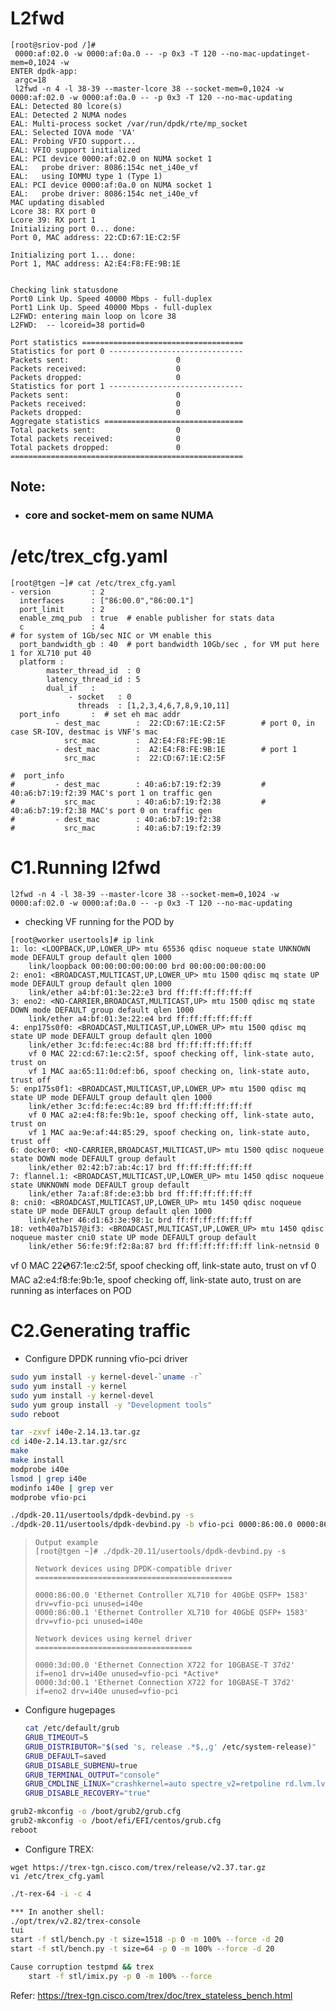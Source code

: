 # L2fwd

```
[root@sriov-pod /]#
 0000:af:02.0 -w 0000:af:0a.0 -- -p 0x3 -T 120 --no-mac-updatinget-mem=0,1024 -w
ENTER dpdk-app:
 argc=18
 l2fwd -n 4 -l 38-39 --master-lcore 38 --socket-mem=0,1024 -w 0000:af:02.0 -w 0000:af:0a.0 -- -p 0x3 -T 120 --no-mac-updating
EAL: Detected 80 lcore(s)
EAL: Detected 2 NUMA nodes
EAL: Multi-process socket /var/run/dpdk/rte/mp_socket
EAL: Selected IOVA mode 'VA'
EAL: Probing VFIO support...
EAL: VFIO support initialized
EAL: PCI device 0000:af:02.0 on NUMA socket 1
EAL:   probe driver: 8086:154c net_i40e_vf
EAL:   using IOMMU type 1 (Type 1)
EAL: PCI device 0000:af:0a.0 on NUMA socket 1
EAL:   probe driver: 8086:154c net_i40e_vf
MAC updating disabled
Lcore 38: RX port 0
Lcore 39: RX port 1
Initializing port 0... done:
Port 0, MAC address: 22:CD:67:1E:C2:5F

Initializing port 1... done:
Port 1, MAC address: A2:E4:F8:FE:9B:1E


Checking link statusdone
Port0 Link Up. Speed 40000 Mbps - full-duplex
Port1 Link Up. Speed 40000 Mbps - full-duplex
L2FWD: entering main loop on lcore 38
L2FWD:  -- lcoreid=38 portid=0

Port statistics ====================================
Statistics for port 0 ------------------------------
Packets sent:                        0
Packets received:                    0
Packets dropped:                     0
Statistics for port 1 ------------------------------
Packets sent:                        0
Packets received:                    0
Packets dropped:                     0
Aggregate statistics ===============================
Total packets sent:                  0
Total packets received:              0
Total packets dropped:               0
====================================================
```

## Note:

- ### core and socket-mem on same NUMA

# /etc/trex_cfg.yaml

```
[root@tgen ~]# cat /etc/trex_cfg.yaml
- version         : 2
  interfaces      : ["86:00.0","86:00.1"]
  port_limit      : 2
  enable_zmq_pub  : true  # enable publisher for stats data
  c               : 4
# for system of 1Gb/sec NIC or VM enable this
  port_bandwidth_gb : 40  # port bandwidth 10Gb/sec , for VM put here 1 for XL710 put 40
  platform :
        master_thread_id  : 0
        latency_thread_id : 5
        dual_if   :
             - socket   : 0
               threads  : [1,2,3,4,6,7,8,9,10,11]
  port_info       :  # set eh mac addr
          - dest_mac        :  22:CD:67:1E:C2:5F        # port 0, in case SR-IOV, destmac is VNF's mac
            src_mac         :  A2:E4:F8:FE:9B:1E
          - dest_mac        :  A2:E4:F8:FE:9B:1E        # port 1
            src_mac         :  22:CD:67:1E:C2:5F

#  port_info
#         - dest_mac        : 40:a6:b7:19:f2:39			# 40:a6:b7:19:f2:39 MAC's port 1 on traffic gen
#           src_mac         : 40:a6:b7:19:f2:38         # 40:a6:b7:19:f2:38 MAC's port 0 on traffic gen
#         - dest_mac        : 40:a6:b7:19:f2:38
#           src_mac         : 40:a6:b7:19:f2:39
```

# C1.Running l2fwd

```
l2fwd -n 4 -l 38-39 --master-lcore 38 --socket-mem=0,1024 -w 0000:af:02.0 -w 0000:af:0a.0 -- -p 0x3 -T 120 --no-mac-updating
```

- checking VF running for the POD by

```
[root@worker usertools]# ip link
1: lo: <LOOPBACK,UP,LOWER_UP> mtu 65536 qdisc noqueue state UNKNOWN mode DEFAULT group default qlen 1000
    link/loopback 00:00:00:00:00:00 brd 00:00:00:00:00:00
2: eno1: <BROADCAST,MULTICAST,UP,LOWER_UP> mtu 1500 qdisc mq state UP mode DEFAULT group default qlen 1000
    link/ether a4:bf:01:3e:22:e3 brd ff:ff:ff:ff:ff:ff
3: eno2: <NO-CARRIER,BROADCAST,MULTICAST,UP> mtu 1500 qdisc mq state DOWN mode DEFAULT group default qlen 1000
    link/ether a4:bf:01:3e:22:e4 brd ff:ff:ff:ff:ff:ff
4: enp175s0f0: <BROADCAST,MULTICAST,UP,LOWER_UP> mtu 1500 qdisc mq state UP mode DEFAULT group default qlen 1000
    link/ether 3c:fd:fe:ec:4c:88 brd ff:ff:ff:ff:ff:ff
    vf 0 MAC 22:cd:67:1e:c2:5f, spoof checking off, link-state auto, trust on
    vf 1 MAC aa:65:11:0d:ef:b6, spoof checking on, link-state auto, trust off
5: enp175s0f1: <BROADCAST,MULTICAST,UP,LOWER_UP> mtu 1500 qdisc mq state UP mode DEFAULT group default qlen 1000
    link/ether 3c:fd:fe:ec:4c:89 brd ff:ff:ff:ff:ff:ff
    vf 0 MAC a2:e4:f8:fe:9b:1e, spoof checking off, link-state auto, trust on
    vf 1 MAC aa:9e:af:44:85:29, spoof checking on, link-state auto, trust off
6: docker0: <NO-CARRIER,BROADCAST,MULTICAST,UP> mtu 1500 qdisc noqueue state DOWN mode DEFAULT group default
    link/ether 02:42:b7:ab:4c:17 brd ff:ff:ff:ff:ff:ff
7: flannel.1: <BROADCAST,MULTICAST,UP,LOWER_UP> mtu 1450 qdisc noqueue state UNKNOWN mode DEFAULT group default
    link/ether 7a:af:8f:de:e3:bb brd ff:ff:ff:ff:ff:ff
8: cni0: <BROADCAST,MULTICAST,UP,LOWER_UP> mtu 1450 qdisc noqueue state UP mode DEFAULT group default qlen 1000
    link/ether 46:d1:63:3e:98:1c brd ff:ff:ff:ff:ff:ff
18: veth40a7b157@if3: <BROADCAST,MULTICAST,UP,LOWER_UP> mtu 1450 qdisc noqueue master cni0 state UP mode DEFAULT group default
    link/ether 56:fe:9f:f2:8a:87 brd ff:ff:ff:ff:ff:ff link-netnsid 0
```

vf 0 MAC 22:cd:67:1e:c2:5f, spoof checking off, link-state auto, trust on
vf 0 MAC a2:e4:f8:fe:9b:1e, spoof checking off, link-state auto, trust on
are running as interfaces on POD



# C2.Generating traffic

- Configure DPDK running vfio-pci driver
``` bash
sudo yum install -y kernel-devel-`uname -r`
sudo yum install -y kernel
sudo yum install -y kernel-devel 
sudo yum group install -y "Development tools"
sudo reboot

tar -zxvf i40e-2.14.13.tar.gz
cd i40e-2.14.13.tar.gz/src
make
make install
modprobe i40e
lsmod | grep i40e
modinfo i40e | grep ver
modprobe vfio-pci

./dpdk-20.11/usertools/dpdk-devbind.py -s
./dpdk-20.11/usertools/dpdk-devbind.py -b vfio-pci 0000:86:00.0 0000:86:00.1
```

> ```
> Output example
> [root@tgen ~]# ./dpdk-20.11/usertools/dpdk-devbind.py -s
> 
> Network devices using DPDK-compatible driver
> ============================================
> 
> 0000:86:00.0 'Ethernet Controller XL710 for 40GbE QSFP+ 1583' drv=vfio-pci unused=i40e
> 0000:86:00.1 'Ethernet Controller XL710 for 40GbE QSFP+ 1583' drv=vfio-pci unused=i40e
> 
> Network devices using kernel driver
> ===================================
> 
> 0000:3d:00.0 'Ethernet Connection X722 for 10GBASE-T 37d2' if=eno1 drv=i40e unused=vfio-pci *Active*
> 0000:3d:00.1 'Ethernet Connection X722 for 10GBASE-T 37d2' if=eno2 drv=i40e unused=vfio-pci
> ```

- Configure hugepages

  ```bash
  cat /etc/default/grub
  GRUB_TIMEOUT=5
  GRUB_DISTRIBUTOR="$(sed 's, release .*$,,g' /etc/system-release)"
  GRUB_DEFAULT=saved
  GRUB_DISABLE_SUBMENU=true
  GRUB_TERMINAL_OUTPUT="console"
  GRUB_CMDLINE_LINUX="crashkernel=auto spectre_v2=retpoline rd.lvm.lv=centos/root rd.lvm.lv=centos/swap rhgb quiet intel_iommu=on default_hugepagesz=1G hugepagesz=1G hugepages=8 hugepagesz=2M hugepages=4096"
  GRUB_DISABLE_RECOVERY="true"
  ```

```bash
grub2-mkconfig -o /boot/grub2/grub.cfg
grub2-mkconfig -o /boot/efi/EFI/centos/grub.cfg
reboot
```

- Configure TREX:

```
wget https://trex-tgn.cisco.com/trex/release/v2.37.tar.gz
vi /etc/trex_cfg.yaml
```


```bash
./t-rex-64 -i -c 4

*** In another shell:
./opt/trex/v2.82/trex-console
tui
start -f stl/bench.py -t size=1518 -p 0 -m 100% --force -d 20
start -f stl/bench.py -t size=64 -p 0 -m 100% --force -d 20

Cause corruption testpmd && trex	
	start -f stl/imix.py -p 0 -m 100% --force
```

Refer: 
	https://trex-tgn.cisco.com/trex/doc/trex_stateless_bench.html



